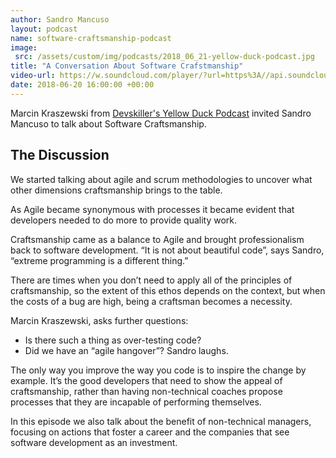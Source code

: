 ```yaml
---
author: Sandro Mancuso
layout: podcast
name: software-craftsmanship-podcast
image:
 src: /assets/custom/img/podcasts/2018_06_21-yellow-duck-podcast.jpg
title: "A Conversation About Software Crafstmanship"
video-url: https://w.soundcloud.com/player/?url=https%3A//api.soundcloud.com/tracks/328003169&amp;color=ff5500
date: 2018-06-20 16:00:00 +00:00
---
```


Marcin Kraszewski from [Devskiller's Yellow Duck Podcast](https://soundcloud.com/theyellowduckpodcast) invited Sandro Mancuso to talk about Software Craftsmanship.

## The Discussion

We started talking about agile and scrum methodologies to uncover what other dimensions craftsmanship brings to the table.

As Agile became synonymous with processes it became evident that developers needed to do more to provide quality work.

Craftsmanship came as a balance to Agile and brought professionalism back to software development. “It is not about beautiful code”, says Sandro, “extreme programming is a different thing.”

There are times when you don’t need to apply all of the principles of craftsmanship, so the extent of this ethos depends on the context, but when the costs of a bug are high, being a craftsman becomes a necessity.

Marcin Kraszewski, asks further questions:

* Is there such a thing as over-testing code?    
* Did we have an “agile hangover”? Sandro laughs.     

The only way you improve the way you code is to inspire the change by example. It’s the good developers that need to show the appeal of craftsmanship, rather than having non-technical coaches propose processes that they are incapable of performing themselves.

In this episode we also talk about the benefit of non-technical managers, focusing on actions that foster a career and the companies that see software development as an investment.
